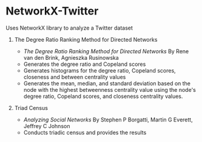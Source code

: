 # NetworkX-Twitter
Uses NetworkX library to analyze a Twitter dataset

1. The Degree Ratio Ranking Method for Directed Networks
    * *The Degree Ratio Ranking Method for Directed Networks* By Rene van den Brink, Agnieszka Rusinowska
    * Generates the degree ratio and Copeland scores
    * Generates histograms for the degree ratio, Copeland scores, closeness and between centrality values
    * Generates the mean, median, and standard deviation based on the node with the highest betweenness centrality value using the node's degree ratio, Copeland scores, and closeness centrality values.
  
 2. Triad Census
    * *Analyzing Social Networks* By Stephen P Borgatti, Martin G Everett, Jeffrey C Johnson
    * Conducts triadic census and provides the results
